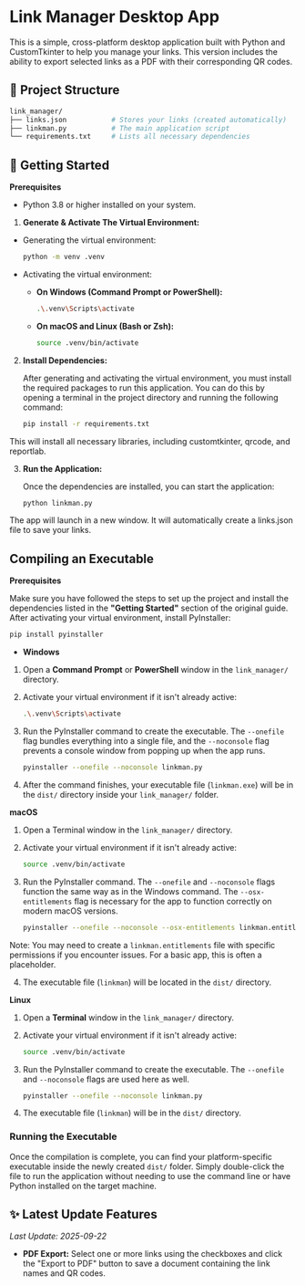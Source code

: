 # Link Manager Desktop App

This is a simple, cross-platform desktop application built with Python and CustomTkinter to help you manage your links. This version includes the ability to export selected links as a PDF with their corresponding QR codes.

## 📁 Project Structure

```bash
link_manager/
├── links.json           # Stores your links (created automatically)
├── linkman.py           # The main application script
└── requirements.txt     # Lists all necessary dependencies
```

## 🚀 Getting Started

**Prerequisites**

- Python 3.8 or higher installed on your system.

1. **Generate & Activate The Virtual Environment:**

- Generating the virtual environment:
    ```bash
    python -m venv .venv
    ```

- Activating the virtual environment:
    - **On Windows (Command Prompt or PowerShell):**
        ```bash
        .\.venv\Scripts\activate
        ```
    - **On macOS and Linux (Bash or Zsh):**
        ```bash
        source .venv/bin/activate
        ```

2. **Install Dependencies:**

    After generating and activating the virtual environment, you must install the required packages to run this application. You can do this by opening a terminal in the project directory and running the following command:
    ```bash
    pip install -r requirements.txt
    ```

This will install all necessary libraries, including customtkinter, qrcode, and reportlab.

3. **Run the Application:**

    Once the dependencies are installed, you can start the application:

    ```bash
    python linkman.py
    ```

The app will launch in a new window. It will automatically create a links.json file to save your links.

## Compiling an Executable

**Prerequisites**

Make sure you have followed the steps to set up the project and install the dependencies listed in the **"Getting Started"** section of the original guide. After activating your virtual environment, install PyInstaller:

```bash
pip install pyinstaller
```

- **Windows**

1. Open a **Command Prompt** or **PowerShell** window in the `link_manager/` directory.

2. Activate your virtual environment if it isn't already active:

    ```bash
    .\.venv\Scripts\activate
    ```

3. Run the PyInstaller command to create the executable. The `--onefile` flag bundles everything into a single file, and the `--noconsole` flag prevents a console window from popping up when the app runs.

    ```bash
    pyinstaller --onefile --noconsole linkman.py
    ```

4. After the command finishes, your executable file (`linkman.exe`) will be in the `dist/` directory inside your `link_manager/` folder.

**macOS**

1. Open a Terminal window in the `link_manager/` directory.

2. Activate your virtual environment if it isn't already active:

    ```bash
    source .venv/bin/activate
    ```

3. Run the PyInstaller command. The `--onefile` and `--noconsole` flags function the same way as in the Windows command. The `--osx-entitlements` flag is necessary for the app to function correctly on modern macOS versions.

    ```bash
    pyinstaller --onefile --noconsole --osx-entitlements linkman.entitlements linkman.py
    ```

Note: You may need to create a `linkman.entitlements` file with specific permissions if you encounter issues. For a basic app, this is often a placeholder.

4. The executable file (`linkman`) will be located in the `dist/` directory.

**Linux**

1. Open a **Terminal** window in the `link_manager/` directory.

2. Activate your virtual environment if it isn't already active:

    ```bash
    source .venv/bin/activate
    ```

3. Run the PyInstaller command to create the executable. The `--onefile` and `--noconsole` flags are used here as well.

    ```bash
    pyinstaller --onefile --noconsole linkman.py
    ```

4. The executable file (`linkman`) will be in the `dist/` directory.

### Running the Executable

Once the compilation is complete, you can find your platform-specific executable inside the newly created `dist/` folder. Simply double-click the file to run the application without needing to use the command line or have Python installed on the target machine.

## ✨ Latest Update Features

*Last Update: 2025-09-22*

- **PDF Export:** Select one or more links using the checkboxes and click the "Export to PDF" button to save a document containing the link names and QR codes.